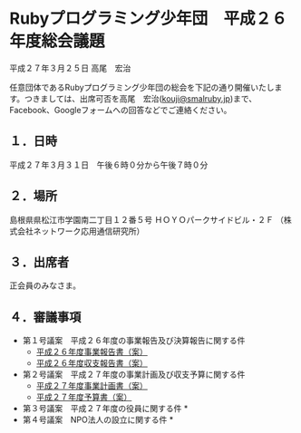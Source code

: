 # Rubyプログラミング少年団　平成２６年度総会議題

平成２７年３月２５日
高尾　宏治

任意団体であるRubyプログラミング少年団の総会を下記の通り開催いたします。つきましては、出席可否を高尾　宏治(kouji@smalruby.jp)まで、Facebook、Googleフォームへの回答などでご連絡ください。

## １．日時

平成２７年３月３１日　午後６時０分から午後７時０分

## ２．場所

島根県県松江市学園南二丁目１２番５号
ＨＯＹＯパークサイドビル・２Ｆ
（株式会社ネットワーク応用通信研究所）

## ３．出席者

正会員のみなさま。

## ４．審議事項

 * 第１号議案　平成２６年度の事業報告及び決算報告に関する件
   * [平成２６年度事業報告書（案）](https://github.com/smalruby/smalruby-doc/blob/master/ruby_programming_shounendan/2014/report.md)
   * [平成２６年度収支報告書（案）](https://github.com/smalruby/smalruby-doc/blob/master/ruby_programming_shounendan/2014/finance_statement.md)
 * 第２号議案　平成２７年度の事業計画及び収支予算に関する件
   * [平成２７年度事業計画書（案）](https://github.com/smalruby/smalruby-doc/blob/master/ruby_programming_shounendan/2015/plan.md)
   * [平成２７年度予算書（案）](https://github.com/smalruby/smalruby-doc/blob/master/ruby_programming_shounendan/2015/budget.md)
 * 第３号議案　平成２７年度の役員に関する件
   * 
 * 第４号議案　NPO法人の設立に関する件
   * 

## 

